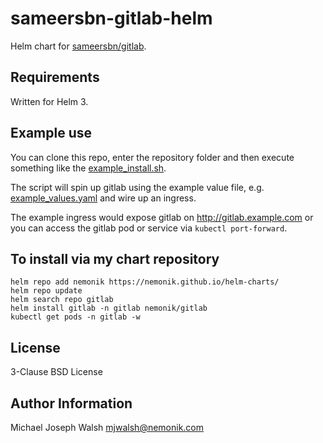 # sameersbn-gitlab-helm

Helm chart for [sameersbn/gitlab](https://github.com/sameersbn/docker-gitlab).

## Requirements

Written for Helm 3.

## Example use

You can clone this repo, enter the repository folder and then execute something like the [example_install.sh](example_install.sh).

The script will spin up gitlab using the example value file, e.g. [example_values.yaml](example_values.yaml) and wire up an ingress.

The example ingress would expose gitlab on http://gitlab.example.com or you can access the gitlab pod or service via `kubectl port-forward`.

## To install via my chart repository

```
helm repo add nemonik https://nemonik.github.io/helm-charts/
helm repo update
helm search repo gitlab
helm install gitlab -n gitlab nemonik/gitlab
kubectl get pods -n gitlab -w
```

## License

3-Clause BSD License

## Author Information

Michael Joseph Walsh <mjwalsh@nemonik.com>
